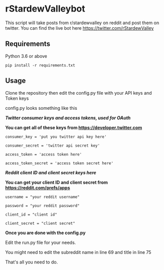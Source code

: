 # rStardewValleybot
This script will take posts from r/stardewvalley on reddit and post them on twitter.
You can find the live bot here https://twitter.com/rStardewValley

## Requirements
Python 3.6 or above
```
pip install -r requirements.txt
```
## Usage
Clone the repository then edit the config.py file with your API keys and Token keys

config.py looks something like this

***Twitter consumer keys and access tokens, used for OAuth***

**You can get all of these keys from https://developer.twitter.com**
```
consumer_key = 'put you twitter api key here'

consumer_secret = 'twitter api secret key'

access_token = 'access token here'

access_token_secret = 'access token secret here'
```
***Reddit client ID and client secret keys here***

**You can get your client ID and client secret from https://reddit.com/prefs/apps**
```
username = "your reddit username"

password = "your reddit password"

client_id = "client id"

client_secret = "client secret"
```
**Once you are done with the config.py**

Edit the run.py file for your needs.

You might need to edit the subreddit name in line 69 and title in line 75

That's all you need to do.
